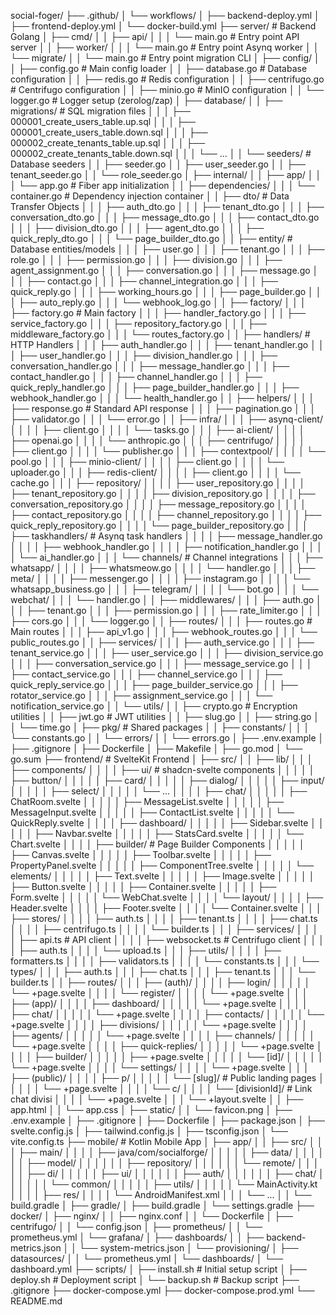 social-foger/
├── .github/
│ └── workflows/
│ ├── backend-deploy.yml
│ ├── frontend-deploy.yml
│ └── docker-build.yml
├── server/ # Backend Golang
│ ├── cmd/
│ │ ├── api/
│ │ │ └── main.go # Entry point API server
│ │ ├── worker/
│ │ │ └── main.go # Entry point Asynq worker
│ │ └── migrate/
│ │ └── main.go # Entry point migration CLI
│ ├── config/
│ │ ├── config.go # Main config loader
│ │ ├── database.go # Database configuration
│ │ ├── redis.go # Redis configuration
│ │ ├── centrifugo.go # Centrifugo configuration
│ │ ├── minio.go # MinIO configuration
│ │ └── logger.go # Logger setup (zerolog/zap)
│ ├── database/
│ │ ├── migrations/ # SQL migration files
│ │ │ ├── 000001_create_users_table.up.sql
│ │ │ ├── 000001_create_users_table.down.sql
│ │ │ ├── 000002_create_tenants_table.up.sql
│ │ │ ├── 000002_create_tenants_table.down.sql
│ │ │ └── ...
│ │ └── seeders/ # Database seeders
│ │ ├── seeder.go
│ │ ├── user_seeder.go
│ │ ├── tenant_seeder.go
│ │ └── role_seeder.go
│ ├── internal/
│ │ ├── app/
│ │ │ └── app.go # Fiber app initialization
│ │ ├── dependencies/
│ │ │ └── container.go # Dependency injection container
│ │ ├── dto/ # Data Transfer Objects
│ │ │ ├── auth_dto.go
│ │ │ ├── tenant_dto.go
│ │ │ ├── conversation_dto.go
│ │ │ ├── message_dto.go
│ │ │ ├── contact_dto.go
│ │ │ ├── division_dto.go
│ │ │ ├── agent_dto.go
│ │ │ ├── quick_reply_dto.go
│ │ │ └── page_builder_dto.go
│ │ ├── entity/ # Database entities/models
│ │ │ ├── user.go
│ │ │ ├── tenant.go
│ │ │ ├── role.go
│ │ │ ├── permission.go
│ │ │ ├── division.go
│ │ │ ├── agent_assignment.go
│ │ │ ├── conversation.go
│ │ │ ├── message.go
│ │ │ ├── contact.go
│ │ │ ├── channel_integration.go
│ │ │ ├── quick_reply.go
│ │ │ ├── working_hours.go
│ │ │ ├── page_builder.go
│ │ │ ├── auto_reply.go
│ │ │ └── webhook_log.go
│ │ ├── factory/
│ │ │ ├── factory.go # Main factory
│ │ │ ├── handler_factory.go
│ │ │ ├── service_factory.go
│ │ │ ├── repository_factory.go
│ │ │ ├── middleware_factory.go
│ │ │ └── routes_factory.go
│ │ ├── handlers/ # HTTP Handlers
│ │ │ ├── auth_handler.go
│ │ │ ├── tenant_handler.go
│ │ │ ├── user_handler.go
│ │ │ ├── division_handler.go
│ │ │ ├── conversation_handler.go
│ │ │ ├── message_handler.go
│ │ │ ├── contact_handler.go
│ │ │ ├── channel_handler.go
│ │ │ ├── quick_reply_handler.go
│ │ │ ├── page_builder_handler.go
│ │ │ ├── webhook_handler.go
│ │ │ └── health_handler.go
│ │ ├── helpers/
│ │ │ ├── response.go # Standard API response
│ │ │ ├── pagination.go
│ │ │ ├── validator.go
│ │ │ └── error.go
│ │ ├── infra/
│ │ │ ├── asynq-client/
│ │ │ │ ├── client.go
│ │ │ │ └── tasks.go
│ │ │ ├── ai-client/
│ │ │ │ ├── openai.go
│ │ │ │ └── anthropic.go
│ │ │ ├── centrifugo/
│ │ │ │ ├── client.go
│ │ │ │ └── publisher.go
│ │ │ ├── contextpool/
│ │ │ │ └── pool.go
│ │ │ ├── minio-client/
│ │ │ │ ├── client.go
│ │ │ │ └── uploader.go
│ │ │ ├── redis-client/
│ │ │ │ ├── client.go
│ │ │ │ └── cache.go
│ │ │ ├── repository/
│ │ │ │ ├── user_repository.go
│ │ │ │ ├── tenant_repository.go
│ │ │ │ ├── division_repository.go
│ │ │ │ ├── conversation_repository.go
│ │ │ │ ├── message_repository.go
│ │ │ │ ├── contact_repository.go
│ │ │ │ ├── channel_repository.go
│ │ │ │ ├── quick_reply_repository.go
│ │ │ │ └── page_builder_repository.go
│ │ │ ├── taskhandlers/ # Asynq task handlers
│ │ │ │ ├── message_handler.go
│ │ │ │ ├── webhook_handler.go
│ │ │ │ ├── notification_handler.go
│ │ │ │ └── ai_handler.go
│ │ │ └── channels/ # Channel integrations
│ │ │ ├── whatsapp/
│ │ │ │ ├── whatsmeow.go
│ │ │ │ └── handler.go
│ │ │ ├── meta/
│ │ │ │ ├── messenger.go
│ │ │ │ ├── instagram.go
│ │ │ │ └── whatsapp_business.go
│ │ │ ├── telegram/
│ │ │ │ └── bot.go
│ │ │ └── webchat/
│ │ │ └── handler.go
│ │ ├── middlewares/
│ │ │ ├── auth.go
│ │ │ ├── tenant.go
│ │ │ ├── permission.go
│ │ │ ├── rate_limiter.go
│ │ │ ├── cors.go
│ │ │ └── logger.go
│ │ ├── routes/
│ │ │ ├── routes.go # Main routes
│ │ │ ├── api_v1.go
│ │ │ ├── webhook_routes.go
│ │ │ └── public_routes.go
│ │ ├── services/
│ │ │ ├── auth_service.go
│ │ │ ├── tenant_service.go
│ │ │ ├── user_service.go
│ │ │ ├── division_service.go
│ │ │ ├── conversation_service.go
│ │ │ ├── message_service.go
│ │ │ ├── contact_service.go
│ │ │ ├── channel_service.go
│ │ │ ├── quick_reply_service.go
│ │ │ ├── page_builder_service.go
│ │ │ ├── rotator_service.go
│ │ │ ├── assignment_service.go
│ │ │ └── notification_service.go
│ │ └── utils/
│ │ ├── crypto.go # Encryption utilities
│ │ ├── jwt.go # JWT utilities
│ │ ├── slug.go
│ │ ├── string.go
│ │ └── time.go
│ ├── pkg/ # Shared packages
│ │ ├── constants/
│ │ │ └── constants.go
│ │ └── errors/
│ │ └── errors.go
│ ├── .env.example
│ ├── .gitignore
│ ├── Dockerfile
│ ├── Makefile
│ ├── go.mod
│ └── go.sum
├── frontend/ # SvelteKit Frontend
│ ├── src/
│ │ ├── lib/
│ │ │ ├── components/
│ │ │ │ ├── ui/ # shadcn-svelte components
│ │ │ │ │ ├── button/
│ │ │ │ │ ├── card/
│ │ │ │ │ ├── dialog/
│ │ │ │ │ ├── input/
│ │ │ │ │ ├── select/
│ │ │ │ │ └── ...
│ │ │ │ ├── chat/
│ │ │ │ │ ├── ChatRoom.svelte
│ │ │ │ │ ├── MessageList.svelte
│ │ │ │ │ ├── MessageInput.svelte
│ │ │ │ │ ├── ContactList.svelte
│ │ │ │ │ └── QuickReply.svelte
│ │ │ │ ├── dashboard/
│ │ │ │ │ ├── Sidebar.svelte
│ │ │ │ │ ├── Navbar.svelte
│ │ │ │ │ ├── StatsCard.svelte
│ │ │ │ │ └── Chart.svelte
│ │ │ │ ├── builder/ # Page Builder Components
│ │ │ │ │ ├── Canvas.svelte
│ │ │ │ │ ├── Toolbar.svelte
│ │ │ │ │ ├── PropertyPanel.svelte
│ │ │ │ │ ├── ComponentTree.svelte
│ │ │ │ │ └── elements/
│ │ │ │ │ ├── Text.svelte
│ │ │ │ │ ├── Image.svelte
│ │ │ │ │ ├── Button.svelte
│ │ │ │ │ ├── Container.svelte
│ │ │ │ │ ├── Form.svelte
│ │ │ │ │ └── WebChat.svelte
│ │ │ │ └── layout/
│ │ │ │ ├── Header.svelte
│ │ │ │ ├── Footer.svelte
│ │ │ │ └── Container.svelte
│ │ │ ├── stores/
│ │ │ │ ├── auth.ts
│ │ │ │ ├── tenant.ts
│ │ │ │ ├── chat.ts
│ │ │ │ ├── centrifugo.ts
│ │ │ │ └── builder.ts
│ │ │ ├── services/
│ │ │ │ ├── api.ts # API client
│ │ │ │ ├── websocket.ts # Centrifugo client
│ │ │ │ ├── auth.ts
│ │ │ │ └── upload.ts
│ │ │ ├── utils/
│ │ │ │ ├── formatters.ts
│ │ │ │ ├── validators.ts
│ │ │ │ └── constants.ts
│ │ │ └── types/
│ │ │ ├── auth.ts
│ │ │ ├── chat.ts
│ │ │ ├── tenant.ts
│ │ │ └── builder.ts
│ │ ├── routes/
│ │ │ ├── (auth)/
│ │ │ │ ├── login/
│ │ │ │ │ └── +page.svelte
│ │ │ │ └── register/
│ │ │ │ └── +page.svelte
│ │ │ ├── (app)/
│ │ │ │ ├── dashboard/
│ │ │ │ │ └── +page.svelte
│ │ │ │ ├── chat/
│ │ │ │ │ └── +page.svelte
│ │ │ │ ├── contacts/
│ │ │ │ │ └── +page.svelte
│ │ │ │ ├── divisions/
│ │ │ │ │ └── +page.svelte
│ │ │ │ ├── agents/
│ │ │ │ │ └── +page.svelte
│ │ │ │ ├── channels/
│ │ │ │ │ └── +page.svelte
│ │ │ │ ├── quick-replies/
│ │ │ │ │ └── +page.svelte
│ │ │ │ ├── builder/
│ │ │ │ │ ├── +page.svelte
│ │ │ │ │ └── [id]/
│ │ │ │ │ └── +page.svelte
│ │ │ │ └── settings/
│ │ │ │ └── +page.svelte
│ │ │ ├── (public)/
│ │ │ │ ├── p/
│ │ │ │ │ └── [slug]/ # Public landing pages
│ │ │ │ │ └── +page.svelte
│ │ │ │ └── c/
│ │ │ │ └── [divisionId]/ # Link chat divisi
│ │ │ │ └── +page.svelte
│ │ │ └── +layout.svelte
│ │ ├── app.html
│ │ └── app.css
│ ├── static/
│ │ └── favicon.png
│ ├── .env.example
│ ├── .gitignore
│ ├── Dockerfile
│ ├── package.json
│ ├── svelte.config.js
│ ├── tailwind.config.js
│ ├── tsconfig.json
│ └── vite.config.ts
├── mobile/ # Kotlin Mobile App
│ ├── app/
│ │ ├── src/
│ │ │ ├── main/
│ │ │ │ ├── java/com/socialforge/
│ │ │ │ │ ├── data/
│ │ │ │ │ │ ├── model/
│ │ │ │ │ │ ├── repository/
│ │ │ │ │ │ └── remote/
│ │ │ │ │ ├── di/
│ │ │ │ │ ├── ui/
│ │ │ │ │ │ ├── auth/
│ │ │ │ │ │ ├── chat/
│ │ │ │ │ │ └── common/
│ │ │ │ │ ├── utils/
│ │ │ │ │ └── MainActivity.kt
│ │ │ │ ├── res/
│ │ │ │ └── AndroidManifest.xml
│ │ │ └── ...
│ │ └── build.gradle
│ ├── gradle/
│ ├── build.gradle
│ └── settings.gradle
├── docker/
│ ├── nginx/
│ │ ├── nginx.conf
│ │ └── Dockerfile
│ ├── centrifugo/
│ │ └── config.json
│ ├── prometheus/
│ │ └── prometheus.yml
│ └── grafana/
│ ├── dashboards/
│ │ ├── backend-metrics.json
│ │ └── system-metrics.json
│ └── provisioning/
│ ├── datasources/
│ │ └── prometheus.yml
│ └── dashboards/
│ └── dashboard.yml
├── scripts/
│ ├── install.sh # Initial setup script
│ ├── deploy.sh # Deployment script
│ └── backup.sh # Backup script
├── .gitignore
├── docker-compose.yml
├── docker-compose.prod.yml
└── README.md
